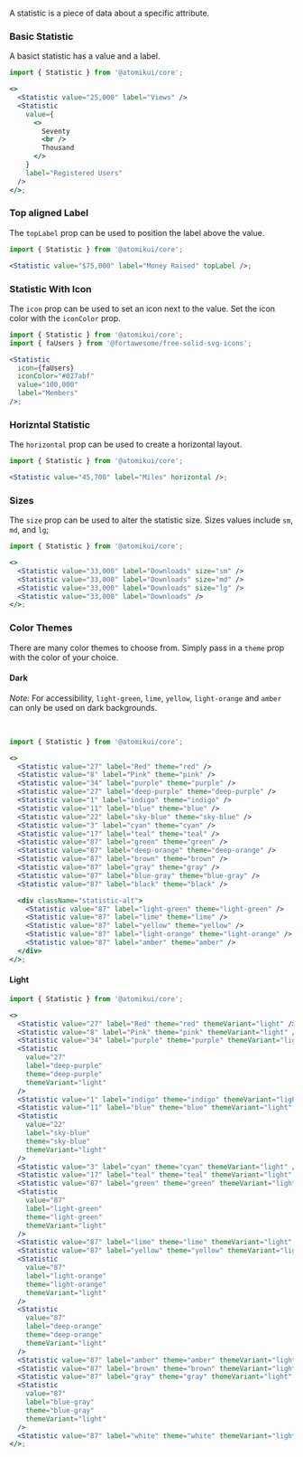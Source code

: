 A statistic is a piece of data about a specific attribute.

### Basic Statistic

A basict statistic has a value and a label.

```jsx
import { Statistic } from '@atomikui/core';

<>
  <Statistic value="25,000" label="Views" />
  <Statistic
    value={
      <>
        Seventy
        <br />
        Thousand
      </>
    }
    label="Registered Users"
  />
</>;
```

### Top aligned Label

The `topLabel` prop can be used to position the label above the value.

```jsx
import { Statistic } from '@atomikui/core';

<Statistic value="$75,000" label="Money Raised" topLabel />;
```

### Statistic With Icon

The `icon` prop can be used to set an icon next to the value. Set the icon color with the `iconColor` prop.

```jsx
import { Statistic } from '@atomikui/core';
import { faUsers } from '@fortawesome/free-solid-svg-icons';

<Statistic
  icon={faUsers}
  iconColor="#027abf"
  value="100,000"
  label="Members"
/>;
```

### Horizntal Statistic

The `horizontal` prop can be used to create a horizontal layout.

```jsx
import { Statistic } from '@atomikui/core';

<Statistic value="45,700" label="Miles" horizontal />;
```

### Sizes

The `size` prop can be used to alter the statistic size. Sizes values include `sm`, `md`, and `lg`;

```jsx
import { Statistic } from '@atomikui/core';

<>
  <Statistic value="33,000" label="Downloads" size="sm" />
  <Statistic value="33,000" label="Downloads" size="md" />
  <Statistic value="33,000" label="Downloads" size="lg" />
  <Statistic value="33,000" label="Downloads" />
</>;
```

### Color Themes

There are many color themes to choose from. Simply pass in a `theme` prop with the color of your choice.

#### Dark

_Note:_ For accessibility, `light-green`, `lime`, `yellow`, `light-orange` and `amber` can only be used on dark backgrounds.

<br />

```jsx
import { Statistic } from '@atomikui/core';

<>
  <Statistic value="27" label="Red" theme="red" />
  <Statistic value="8" label="Pink" theme="pink" />
  <Statistic value="34" label="purple" theme="purple" />
  <Statistic value="27" label="deep-purple" theme="deep-purple" />
  <Statistic value="1" label="indigo" theme="indigo" />
  <Statistic value="11" label="blue" theme="blue" />
  <Statistic value="22" label="sky-blue" theme="sky-blue" />
  <Statistic value="3" label="cyan" theme="cyan" />
  <Statistic value="17" label="teal" theme="teal" />
  <Statistic value="87" label="green" theme="green" />
  <Statistic value="87" label="deep-orange" theme="deep-orange" />
  <Statistic value="87" label="brown" theme="brown" />
  <Statistic value="87" label="gray" theme="gray" />
  <Statistic value="87" label="blue-gray" theme="blue-gray" />
  <Statistic value="87" label="black" theme="black" />

  <div className="statistic-alt">
    <Statistic value="87" label="light-green" theme="light-green" />
    <Statistic value="87" label="lime" theme="lime" />
    <Statistic value="87" label="yellow" theme="yellow" />
    <Statistic value="87" label="light-orange" theme="light-orange" />
    <Statistic value="87" label="amber" theme="amber" />
  </div>
</>;
```

#### Light

```jsx
import { Statistic } from '@atomikui/core';

<>
  <Statistic value="27" label="Red" theme="red" themeVariant="light" />
  <Statistic value="8" label="Pink" theme="pink" themeVariant="light" />
  <Statistic value="34" label="purple" theme="purple" themeVariant="light" />
  <Statistic
    value="27"
    label="deep-purple"
    theme="deep-purple"
    themeVariant="light"
  />
  <Statistic value="1" label="indigo" theme="indigo" themeVariant="light" />
  <Statistic value="11" label="blue" theme="blue" themeVariant="light" />
  <Statistic
    value="22"
    label="sky-blue"
    theme="sky-blue"
    themeVariant="light"
  />
  <Statistic value="3" label="cyan" theme="cyan" themeVariant="light" />
  <Statistic value="17" label="teal" theme="teal" themeVariant="light" />
  <Statistic value="87" label="green" theme="green" themeVariant="light" />
  <Statistic
    value="87"
    label="light-green"
    theme="light-green"
    themeVariant="light"
  />
  <Statistic value="87" label="lime" theme="lime" themeVariant="light" />
  <Statistic value="87" label="yellow" theme="yellow" themeVariant="light" />
  <Statistic
    value="87"
    label="light-orange"
    theme="light-orange"
    themeVariant="light"
  />
  <Statistic
    value="87"
    label="deep-orange"
    theme="deep-orange"
    themeVariant="light"
  />
  <Statistic value="87" label="amber" theme="amber" themeVariant="light" />
  <Statistic value="87" label="brown" theme="brown" themeVariant="light" />
  <Statistic value="87" label="gray" theme="gray" themeVariant="light" />
  <Statistic
    value="87"
    label="blue-gray"
    theme="blue-gray"
    themeVariant="light"
  />
  <Statistic value="87" label="white" theme="white" themeVariant="light" />
</>;
```
